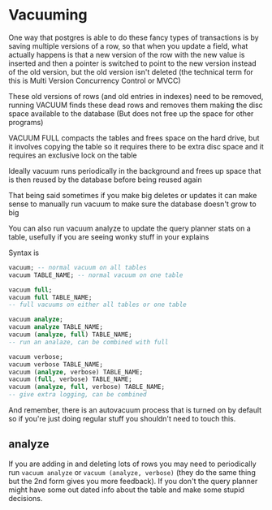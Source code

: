 # Vacuuming

One way that postgres is able to do these fancy types of transactions is by saving multiple versions of a row, so that when you update a field, what actually happens is that a new version of the row with the new value is inserted and then a pointer is switched to point to the new version instead of the old version, but the old version isn't deleted (the technical term for this is Multi Version Concurrency Control or MVCC)

These old versions of rows (and old entries in indexes) need to be removed, running VACUUM finds these dead rows and removes them making the disc space available to the database (But does not free up the space for other programs)

VACUUM FULL compacts the tables and frees space on the hard drive, but it involves copying the table so it requires there to be extra disc space and it requires an exclusive lock on the table

Ideally vacuum runs periodically in the background and frees up space that is then reused by the database before being reused again

That being said sometimes if you make big deletes or updates it can make sense to manually run vacuum to make sure the database doesn't grow to big

You can also run vacuum analyze to update the query planner stats on a table, usefully if you are seeing wonky stuff in your explains

Syntax is

```sql
vacuum; -- normal vacuum on all tables
vacuum TABLE_NAME; -- normal vacuum on one table

vacuum full;
vacuum full TABLE_NAME;
-- full vacuums on either all tables or one table

vacuum analyze;
vacuum analyze TABLE_NAME;
vacuum (analyze, full) TABLE_NAME;
-- run an analaze, can be combined with full

vacuum verbose;
vacuum verbose TABLE_NAME;
vacuum (analyze, verbose) TABLE_NAME;
vacuum (full, verbose) TABLE_NAME;
vacuum (analyze, full, verbose) TABLE_NAME;
-- give extra logging, can be combined
```

And remember, there is an autovacuum process that is turned on by default so if you're just doing regular stuff you shouldn't need to touch this.

## analyze

If you are adding in and deleting lots of rows you may need to periodically run `vacuum analyze` or `vacuum (analyze, verbose)` (they do the same thing but the 2nd form gives you more feedback).  If you don't the query planner might have some out dated info about the table and make some stupid decisions. 
